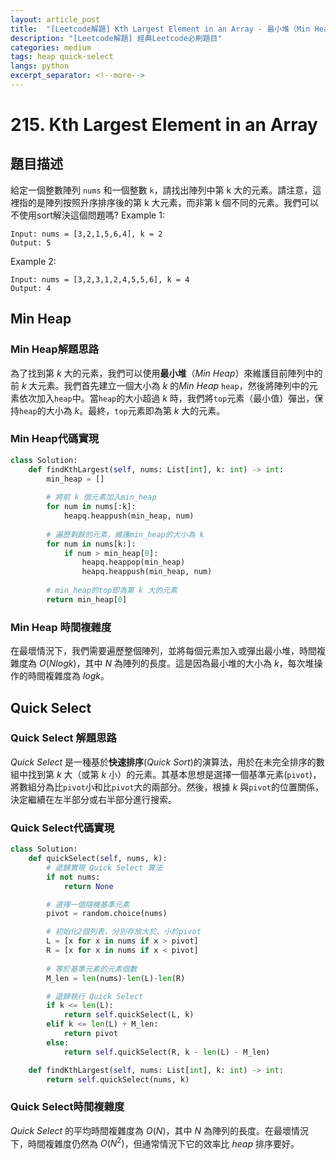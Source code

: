 ```yaml
---
layout: article_post
title:  "[Leetcode解題] Kth Largest Element in an Array - 最小堆（Min Heap）& Quick Select 解 "
description: "[Leetcode解題] 經典Leetcode必刷題目"
categories: medium
tags: heap quick-select
langs: python
excerpt_separator: <!--more-->
---
```


# 215. Kth Largest Element in an Array

## 題目描述
給定一個整數陣列 `nums` 和一個整數 `k`，請找出陣列中第 k 大的元素。請注意，這裡指的是陣列按照升序排序後的第 k 大元素，而非第 k 個不同的元素。我們可以不使用sort解決這個問題嗎?
Example 1:
```
Input: nums = [3,2,1,5,6,4], k = 2
Output: 5
```
Example 2:
```
Input: nums = [3,2,3,1,2,4,5,5,6], k = 4
Output: 4
```
## Min Heap
### Min Heap解題思路
為了找到第 $k$ 大的元素，我們可以使用**最小堆**（*Min Heap*）來維護目前陣列中的前 $k$ 大元素。我們首先建立一個大小為 $k$ 的*Min Heap* `heap`，然後將陣列中的元素依次加入`heap`中。當`heap`的大小超過 $k$ 時，我們將`top`元素（最小值）彈出，保持`heap`的大小為 $k$。最終，`top`元素即為第 $k$ 大的元素。

### Min Heap代碼實現
```python
class Solution:
    def findKthLargest(self, nums: List[int], k: int) -> int:
        min_heap = []
    
        # 將前 k 個元素加入min_heap
        for num in nums[:k]:
            heapq.heappush(min_heap, num)
        
        # 遍歷剩餘的元素，維護min_heap的大小為 k
        for num in nums[k:]:
            if num > min_heap[0]:
                heapq.heappop(min_heap)
                heapq.heappush(min_heap, num)
        
        # min_heap的top即為第 k 大的元素
        return min_heap[0]
```

### Min Heap 時間複雜度
在最壞情況下，我們需要遍歷整個陣列，並將每個元素加入或彈出最小堆，時間複雜度為 $O(N log k)$，其中 $N$ 為陣列的長度。這是因為最小堆的大小為 $k$，每次堆操作的時間複雜度為 $log k$。

## Quick Select
### Quick Select 解題思路
*Quick Select* 是一種基於**快速排序**(*Quick Sort*)的演算法，用於在未完全排序的數組中找到第 $k$ 大（或第 $k$ 小）的元素。其基本思想是選擇一個基準元素(`pivot`)，將數組分為比`pivot`小和比`pivot`大的兩部分。然後，根據 $k$ 與`pivot`的位置關係，決定繼續在左半部分或右半部分進行搜索。

### Quick Select代碼實現
```python
class Solution:
    def quickSelect(self, nums, k):
        # 遞歸實現 Quick Select 算法
        if not nums:
            return None

        # 選擇一個隨機基準元素
        pivot = random.choice(nums)

        # 初始化2個列表，分別存放大於、小於pivot
        L = [x for x in nums if x > pivot]
        R = [x for x in nums if x < pivot]
        
        # 等於基準元素的元素個數
        M_len = len(nums)-len(L)-len(R)

        # 遞歸執行 Quick Select
        if k <= len(L):
            return self.quickSelect(L, k)
        elif k <= len(L) + M_len:
            return pivot
        else:
            return self.quickSelect(R, k - len(L) - M_len)

    def findKthLargest(self, nums: List[int], k: int) -> int:
        return self.quickSelect(nums, k)
```

### Quick Select時間複雜度
*Quick Select* 的平均時間複雜度為 $O(N)$，其中 $N$ 為陣列的長度。在最壞情況下，時間複雜度仍然為 $O(N^2)$，但通常情況下它的效率比 *heap* 排序要好。
